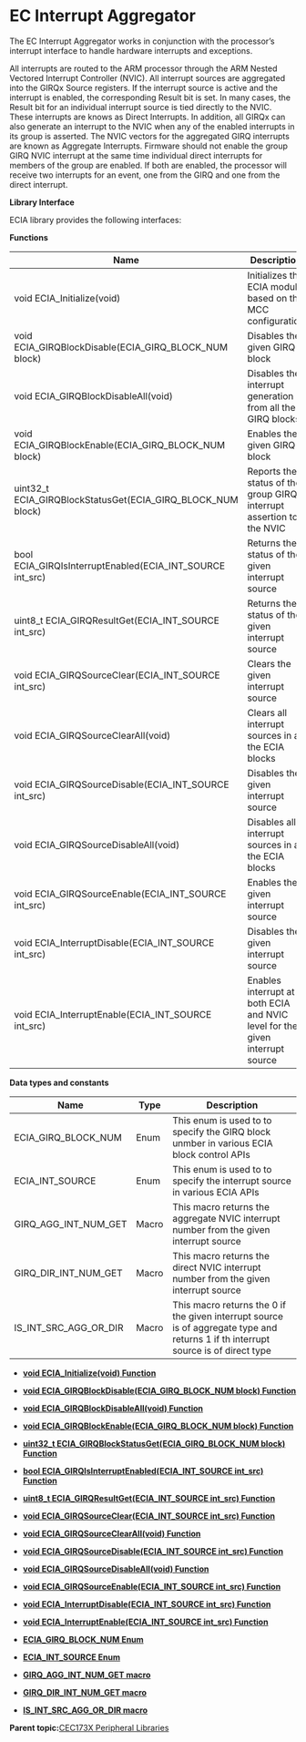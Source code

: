 # EC Interrupt Aggregator

The EC Interrupt Aggregator works in conjunction with the processor’s interrupt interface to handle hardware interrupts and exceptions.

All interrupts are routed to the ARM processor through the ARM Nested Vectored Interrupt Controller \(NVIC\). All interrupt sources are aggregated into the GIRQx Source registers. If the interrupt source is active and the interrupt is enabled, the corresponding Result bit is set. In many cases, the Result bit for an individual interrupt source is tied directly to the NVIC. These interrupts are knows as Direct Interrupts. In addition, all GIRQx can also generate an interrupt to the NVIC when any of the enabled interrupts in its group is asserted. The NVIC vectors for the aggregated GIRQ interrupts are known as Aggregate Interrupts. Firmware should not enable the group GIRQ NVIC interrupt at the same time individual direct interrupts for members of the group are enabled. If both are enabled, the processor will receive two interrupts for an event, one from the GIRQ and one from the direct interrupt.

**Library Interface**

ECIA library provides the following interfaces:

**Functions**

|Name|Description|
|----|-----------|
|void ECIA\_Initialize\(void\)|Initializes the ECIA module based on the MCC configuration|
|void ECIA\_GIRQBlockDisable\(ECIA\_GIRQ\_BLOCK\_NUM block\)|Disables the given GIRQ block|
|void ECIA\_GIRQBlockDisableAll\(void\)|Disables the interrupt generation from all the GIRQ blocks|
|void ECIA\_GIRQBlockEnable\(ECIA\_GIRQ\_BLOCK\_NUM block\)|Enables the given GIRQ block|
|uint32\_t ECIA\_GIRQBlockStatusGet\(ECIA\_GIRQ\_BLOCK\_NUM block\)|Reports the status of the group GIRQ interrupt assertion to the NVIC|
|bool ECIA\_GIRQIsInterruptEnabled\(ECIA\_INT\_SOURCE int\_src\)|Returns the status of the given interrupt source|
|uint8\_t ECIA\_GIRQResultGet\(ECIA\_INT\_SOURCE int\_src\)|Returns the status of the given interrupt source|
|void ECIA\_GIRQSourceClear\(ECIA\_INT\_SOURCE int\_src\)|Clears the given interrupt source|
|void ECIA\_GIRQSourceClearAll\(void\)|Clears all interrupt sources in all the ECIA blocks|
|void ECIA\_GIRQSourceDisable\(ECIA\_INT\_SOURCE int\_src\)|Disables the given interrupt source|
|void ECIA\_GIRQSourceDisableAll\(void\)|Disables all interrupt sources in all the ECIA blocks|
|void ECIA\_GIRQSourceEnable\(ECIA\_INT\_SOURCE int\_src\)|Enables the given interrupt source|
|void ECIA\_InterruptDisable\(ECIA\_INT\_SOURCE int\_src\)|Disables the given interrupt source|
|void ECIA\_InterruptEnable\(ECIA\_INT\_SOURCE int\_src\)|Enables interrupt at both ECIA and NVIC level for the given interrupt source|

**Data types and constants**

|Name|Type|Description|
|----|----|-----------|
|ECIA\_GIRQ\_BLOCK\_NUM|Enum|This enum is used to to specify the GIRQ block unmber in various ECIA block control APIs|
|ECIA\_INT\_SOURCE|Enum|This enum is used to to specify the interrupt source in various ECIA APIs|
|GIRQ\_AGG\_INT\_NUM\_GET|Macro|This macro returns the aggregate NVIC interrupt number from the given interrupt source|
|GIRQ\_DIR\_INT\_NUM\_GET|Macro|This macro returns the direct NVIC interrupt number from the given interrupt source|
|IS\_INT\_SRC\_AGG\_OR\_DIR|Macro|This macro returns the 0 if the given interrupt source is of aggregate type and returns 1 if th interrupt source is of direct type|

-   **[void ECIA\_Initialize\(void\) Function](GUID-F27F88B7-C5BD-495D-9506-A91C80F8AC08.md)**  

-   **[void ECIA\_GIRQBlockDisable\(ECIA\_GIRQ\_BLOCK\_NUM block\) Function](GUID-7B82AFE8-797A-48A0-B4AB-B617B63FADD8.md)**  

-   **[void ECIA\_GIRQBlockDisableAll\(void\) Function](GUID-07EC2B66-D858-44DB-9E71-654E0A9E092B.md)**  

-   **[void ECIA\_GIRQBlockEnable\(ECIA\_GIRQ\_BLOCK\_NUM block\) Function](GUID-4DF66977-738C-490E-B026-B31A6B18A974.md)**  

-   **[uint32\_t ECIA\_GIRQBlockStatusGet\(ECIA\_GIRQ\_BLOCK\_NUM block\) Function](GUID-E436E45A-A40E-4E8A-BAB9-8DDC2201EFBE.md)**  

-   **[bool ECIA\_GIRQIsInterruptEnabled\(ECIA\_INT\_SOURCE int\_src\) Function](GUID-8C01F835-8B5A-4048-ACB9-4AC9EC193AC8.md)**  

-   **[uint8\_t ECIA\_GIRQResultGet\(ECIA\_INT\_SOURCE int\_src\) Function](GUID-B755D621-05CB-40C1-A10F-C54D5EEFEDDF.md)**  

-   **[void ECIA\_GIRQSourceClear\(ECIA\_INT\_SOURCE int\_src\) Function](GUID-A947D9B6-2D86-48F8-8E71-3D6433F3C0AA.md)**  

-   **[void ECIA\_GIRQSourceClearAll\(void\) Function](GUID-71C7CCC3-46B1-4D2B-B987-1E6F767D272A.md)**  

-   **[void ECIA\_GIRQSourceDisable\(ECIA\_INT\_SOURCE int\_src\) Function](GUID-3A52B51B-E1A5-44C4-AC0C-B38A21B4A7E0.md)**  

-   **[void ECIA\_GIRQSourceDisableAll\(void\) Function](GUID-0D56ABF3-553F-4EB9-A5BA-EEC98EA66C8B.md)**  

-   **[void ECIA\_GIRQSourceEnable\(ECIA\_INT\_SOURCE int\_src\) Function](GUID-DB1855ED-7C94-4E4D-9CE9-48AE2AEB210F.md)**  

-   **[void ECIA\_InterruptDisable\(ECIA\_INT\_SOURCE int\_src\) Function](GUID-216E261A-6FF9-4F19-9393-2F10F236DA43.md)**  

-   **[void ECIA\_InterruptEnable\(ECIA\_INT\_SOURCE int\_src\) Function](GUID-5CA105F3-C6B1-4B32-B9FA-10958EF5BB89.md)**  

-   **[ECIA\_GIRQ\_BLOCK\_NUM Enum](GUID-5B31EBC6-CEFE-4353-A5C3-B07D775F67E2.md)**  

-   **[ECIA\_INT\_SOURCE Enum](GUID-423378D5-1409-4A8B-80F7-6095B69F82AB.md)**  

-   **[GIRQ\_AGG\_INT\_NUM\_GET macro](GUID-642AC9F8-4076-4C7E-8A7C-75B77B7F3C98.md)**  

-   **[GIRQ\_DIR\_INT\_NUM\_GET macro](GUID-86E0D36F-FB59-4979-88E5-84923328E8C3.md)**  

-   **[IS\_INT\_SRC\_AGG\_OR\_DIR macro](GUID-881441A8-E8DC-4681-8311-B0AD78CD48BE.md)**  


**Parent topic:**[CEC173X Peripheral Libraries](GUID-73984A00-CB8F-4D95-BCB2-C21D89C44A89.md)

